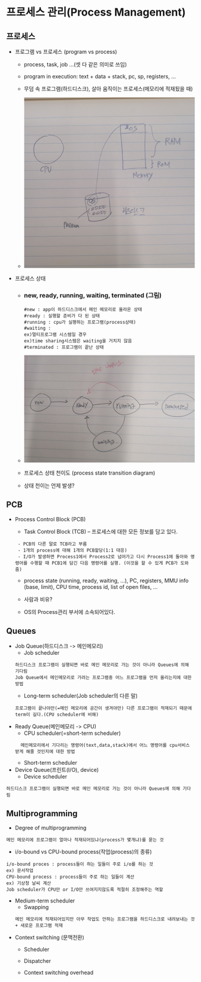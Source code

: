 # 프로세스 관리(Process Management)

## 프로세스
- 프로그램 vs 프로세스 (program vs process)
   - process, task, job …(셋 다 같은 의미로 쓰임)
   - program in execution: text + data + stack, pc, sp, registers, …

   - 무덤 속 프로그램(하드디스크), 살아 움직이는 프로세스(메모리에 적재됬을 때)
   - ![](./image/a1.jpeg)
- 프로세스 상태
   - ### new, ready, running, waiting, terminated (그림)   
        ```
        #new : app이 하드디스크에서 메인 메모리로 올라온 상태  
        #ready : 실행할 준비가 다 된 상태  
        #running : cpu가 실행하는 프로그램(process상태)  
        #waiting :   
        ex)멀티프로그램 시스템일 경우  
        ex)time sharing시스템은 waiting을 거치지 않음     
        #terminated : 프로그램이 끝난 상태    
        ```
   - ![](./image/a2.jpeg)

   - 프로세스 상태 천이도 (process state transition diagram) 

   - 상태 천이는 언제 발생?



## PCB
- Process Control Block (PCB)
   - Task Control Block (TCB) – 프로세스에 대한 모든 정보를 담고 있다.
   ```
    - PCB의 다른 말로 TCB라고 부름
    - 1개의 process에 대해 1개의 PCB할당(1:1 대응)
    - I/O가 발생하면 Process1에서 Process2로 넘어가고 다시 Process1에 돌아와 명령어를 수행할 때 PCB1에 담긴 다음 명령어를 실행. (이것을 할 수 있게 PCB가 도와줌) 
   ```

   - process state (running, ready, waiting, …), PC, registers,
MMU info (base, limit), CPU time, process id, list of open files, …

   - 사람과 비유?

   - OS의 Process관리 부서에 소속되어있다.

## Queues
- Job Queue(하드디스크 -> 메인메모리)
  - Job scheduler 
  ```
  하드디스크 프로그램이 실행되면 바로 메인 메모리로 가는 것이 아니라 Queues에 의해 기다림
  Job Queue에서 메인메모리로 가려는 프로그램중 어느 프로그램을 먼저 올리는지에 대한 방법
  ```
  - Long-term scheduler(Job scheduler의 다른 말)
  ```
  프로그램이 끝나야만(=메인 메모리에 공간이 생겨야만) 다른 프로그램이 적재되기 때문에 term이 길다.(CPU scheduler에 비해)
  ```
- Ready Queue(메인메모리 -> CPU)
  - CPU scheduler(=short-term scheduler)
  ```
    메인메모리에서 기다리는 명령어(text,data,stack)에서 어느 명령어를 cpu서비스 받게 해줄 것인지에 대한 방법
  ``` 
  - Short-term scheduler
- Device Queue(프린트(I/O), device)
  - Device scheduler

```
하드디스크 프로그램이 실행되면 바로 메인 메모리로 가는 것이 아니라 Queues에 의해 기다림
```

## Multiprogramming
- Degree of multiprogramming
```
메인 메모리에 프로그램이 얼마나 적재되어있냐(process가 몇개냐)를 묻는 것
```
- i/o-bound vs CPU-bound process(작업(process)의 종류)
```
i/o-bound proces : process들이 하는 일들이 주로 i/o를 하는 것 
ex) 문서작업
CPU-bound process : process들이 주로 하는 일들이 계산
ex) 기상청 날씨 계산
Job scheduler가 CPU만 or I/O만 쓰여지지않도록 적절히 조정해주는 역할
```
- Medium-term scheduler
  - Swapping
  ```
  메인 메모리에 적재되어있지만 아무 작업도 안하는 프로그램을 하드디스크로 내려보내는 것 + 새로운 프로그램 적재
  ```
- Context switching (문맥전환)
  - Scheduler 
  
  - Dispatcher 
  - Context switching overhead
